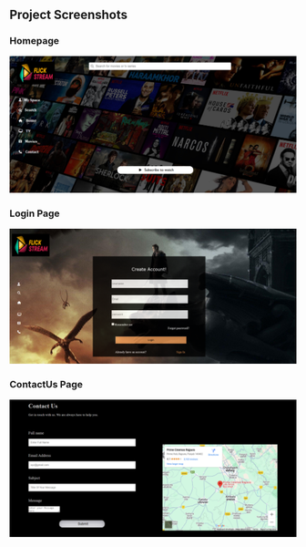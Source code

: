 ## Project Screenshots

### Homepage
![Homepage](screenshots/home.png)

### Login Page
![Login Page](screenshots/login.png)

### ContactUs Page
![contactUs Page](screenshots/contactUs.png)
